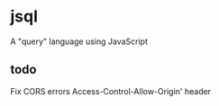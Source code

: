 # jsql
A "query" language using JavaScript

todo
----

Fix CORS errors Access-Control-Allow-Origin' header
